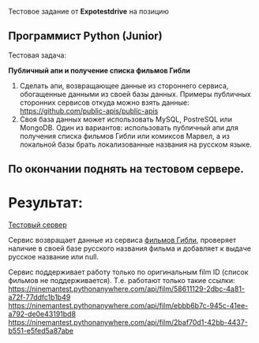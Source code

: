 Тестовое задание от **Expotestdrive** на позицию 

Программист Python (Junior)
---

Тестовая задача:

**Публичный апи и получение списка фильмов Гибли**

1. Сделать апи, возвращающее данные из стороннего сервиса, обогащенные данными из своей базы данных.
Примеры публичных сторонних сервисов откуда можно взять данные: https://github.com/public-apis/public-apis
2. Своя база данных может использовать MySQL, PostreSQL или MongoDB.
Один из вариантов: использовать публичный апи для получения списка фильмов Гибли или комиксов Марвел, а из локальной базы брать локализованные названия на русском языке.

По окончании поднять на тестовом сервере.
---

Результат:
==========

[Тестовый сервер](https://ninemantest.pythonanywhere.com/api/film/58611129-2dbc-4a81-a72f-77ddfc1b1b49)

Сервис возвращает данные из сервиса [фильмов Гибли](https://ghibliapi.herokuapp.com/), проверяет наличие в своей базе русского названия фильма и добавляет к выдаче русское название или null.

Сервис поддерживает работу только по оригинальным film ID (список фильмов не поддерживается).
Т.е. работают только такие ссылки:
<https://ninemantest.pythonanywhere.com/api/film/58611129-2dbc-4a81-a72f-77ddfc1b1b49>
<https://ninemantest.pythonanywhere.com/api/film/ebbb6b7c-945c-41ee-a792-de0e43191bd8>
<https://ninemantest.pythonanywhere.com/api/film/2baf70d1-42bb-4437-b551-e5fed5a87abe>




